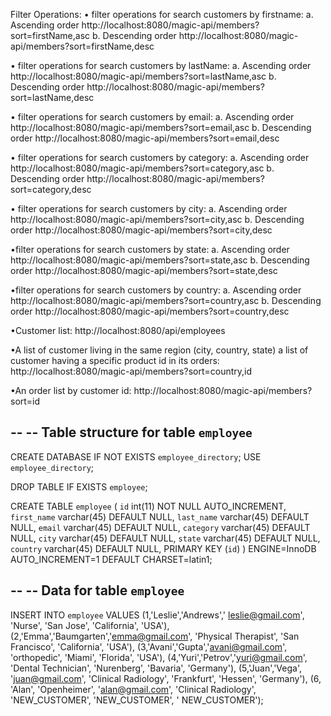 Filter Operations: • filter operations for search customers by firstname: a. Ascending order http://localhost:8080/magic-api/members?sort=firstName,asc
b. Descending order http://localhost:8080/magic-api/members?sort=firstName,desc

• filter operations for search customers by lastName: a. Ascending order http://localhost:8080/magic-api/members?sort=lastName,asc b. Descending order http://localhost:8080/magic-api/members?sort=lastName,desc

• filter operations for search customers by email: a. Ascending order http://localhost:8080/magic-api/members?sort=email,asc b. Descending order http://localhost:8080/magic-api/members?sort=email,desc

• filter operations for search customers by category: a. Ascending order http://localhost:8080/magic-api/members?sort=category,asc b. Descending order http://localhost:8080/magic-api/members?sort=category,desc

• filter operations for search customers by city: a. Ascending order http://localhost:8080/magic-api/members?sort=city,asc b. Descending order http://localhost:8080/magic-api/members?sort=city,desc

•filter operations for search customers by state: a. Ascending order http://localhost:8080/magic-api/members?sort=state,asc b. Descending order http://localhost:8080/magic-api/members?sort=state,desc

•filter operations for search customers by country: a. Ascending order http://localhost:8080/magic-api/members?sort=country,asc b. Descending order http://localhost:8080/magic-api/members?sort=country,desc

•Customer list: http://localhost:8080/api/employees

•A list of customer living in the same region (city, country, state) a list of customer having a specific product id in its orders: http://localhost:8080/magic-api/members?sort=country,id

•An order list by customer id: http://localhost:8080/magic-api/members?sort=id

--
-- Table structure for table `employee`
--

CREATE DATABASE  IF NOT EXISTS `employee_directory`;
USE `employee_directory`;

DROP TABLE IF EXISTS `employee`;

CREATE TABLE `employee` (
  `id` int(11) NOT NULL AUTO_INCREMENT,
  `first_name` varchar(45) DEFAULT NULL,
  `last_name` varchar(45) DEFAULT NULL,
  `email` varchar(45) DEFAULT NULL,
  `category` varchar(45) DEFAULT NULL,
  `city` varchar(45) DEFAULT NULL,
  `state` varchar(45) DEFAULT NULL,
  `country` varchar(45) DEFAULT NULL,
PRIMARY KEY (`id`)
) ENGINE=InnoDB AUTO_INCREMENT=1 DEFAULT CHARSET=latin1;

--
-- Data for table `employee`
--

INSERT INTO `employee` VALUES 
	(1,'Leslie','Andrews',' leslie@gmail.com', 'Nurse', 'San Jose', 'California', 'USA'),
	(2,'Emma','Baumgarten','emma@gmail.com', 'Physical Therapist', 'San Francisco', 'California', 'USA'),
	(3,'Avani','Gupta','avani@gmail.com', 'orthopedic', 'Miami', 'Florida', 'USA'),
	(4,'Yuri','Petrov','yuri@gmail.com', 'Dental Technician', 'Nurenberg', 'Bavaria', 'Germany'),
	(5,'Juan','Vega', 'juan@gmail.com', 'Clinical Radiology', 'Frankfurt', 'Hessen', 'Germany'),
	(6, 'Alan', 'Openheimer', 'alan@gmail.com', 'Clinical Radiology', 'NEW_CUSTOMER', 'NEW_CUSTOMER', ' NEW_CUSTOMER');



